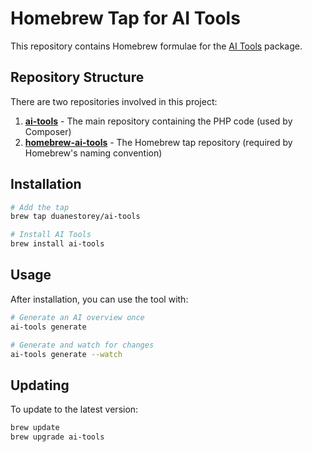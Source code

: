 # Homebrew Tap for AI Tools

This repository contains Homebrew formulae for the [AI Tools](https://github.com/duanestorey/ai-tools) package.

## Repository Structure

There are two repositories involved in this project:

1. **[ai-tools](https://github.com/duanestorey/ai-tools)** - The main repository containing the PHP code (used by Composer)
2. **[homebrew-ai-tools](https://github.com/duanestorey/homebrew-ai-tools)** - The Homebrew tap repository (required by Homebrew's naming convention)

## Installation

```bash
# Add the tap
brew tap duanestorey/ai-tools

# Install AI Tools
brew install ai-tools
```

## Usage

After installation, you can use the tool with:

```bash
# Generate an AI overview once
ai-tools generate

# Generate and watch for changes
ai-tools generate --watch
```

## Updating

To update to the latest version:

```bash
brew update
brew upgrade ai-tools
```
